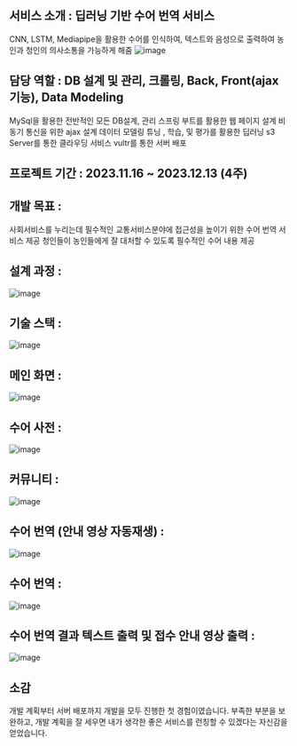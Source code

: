 ## 서비스 소개 : 딥러닝 기반 수어 번역 서비스
CNN, LSTM, Mediapipe을 활용한 수어를 인식하여, 텍스트와 음성으로 출력하여 농인과 청인의 의사소통을 가능하게 해줌
![image](https://github.com/parvenuHJ/sign_lang_project/assets/139337239/ce5e42f9-9939-43ea-8674-6c329706d17a)


## 담당 역할 : DB 설계 및 관리, 크롤링, Back, Front(ajax기능), Data Modeling
MySql을 활용한 전반적인 모든 DB설계, 관리
스프링 부트를 활용한 웹 페이지 설계
비동기 통신을 위한 ajax 설계
데이터 모델링 튜닝 , 학습, 및 평가를 활용한 딥러닝
s3 Server를 통한 클라우딩 서비스
vultr를 통한 서버 배포





## 프로젝트 기간 :  2023.11.16 ~ 2023.12.13 (4주)




## 개발 목표 :
사회서비스를 누리는데 필수적인 교통서비스분야에 접근성을 높이기 위한 수어 번역 서비스 제공
청인들이 농인들에게 잘 대처할 수 있도록 필수적인 수어 내용 제공




## 설계 과정 :
![image](https://github.com/parvenuHJ/sign_lang_project/assets/139337239/9d74d70b-862d-4e98-a397-270b44ffadc0)




## 기술 스택 :
![image](https://github.com/parvenuHJ/sign_lang_project/assets/139337239/c2744bec-4a63-4427-bf38-2dbb8e342d2d)




## 메인 화면 :
![image](https://github.com/parvenuHJ/sign_lang_project/assets/139337239/4adc8e60-8a04-4c8a-a761-9aef12dbfdb6)




## 수어 사전 :
![image](https://github.com/parvenuHJ/sign_lang_project/assets/139337239/2d2c22db-14fd-46fd-a471-74bc2c774e76)




## 커뮤니티 :
![image](https://github.com/parvenuHJ/sign_lang_project/assets/139337239/5c97b37b-94a5-4b3d-94d1-cb35bd552306)




## 수어 번역 (안내 영상 자동재생) :
![image](https://github.com/parvenuHJ/sign_lang_project/assets/139337239/b64dd362-0cac-4758-b0ab-3d280f307958)




## 수어 번역 : 
![image](https://github.com/parvenuHJ/sign_lang_project/assets/139337239/053b797c-24c8-4889-88c8-34e8bff4e54d)




## 수어 번역 결과 텍스트 출력 및 접수 안내 영상 출력 : 
![image](https://github.com/parvenuHJ/sign_lang_project/assets/139337239/c2422dee-2750-4987-a15e-647de8eae109)


## 소감 
개발 계획부터 서버 배포까지 개발을 모두 진행한 첫 경험이였습니다.
부족한 부분을 보완하고, 개발 계획을 잘 세우면 내가 생각한 좋은 서비스를 런칭할 수 있겠다는 자신감을 얻었습니다.









